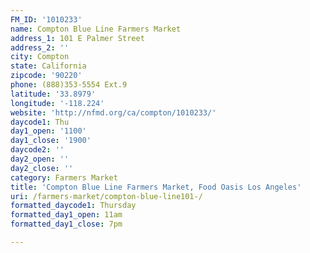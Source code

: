```yaml
---
FM_ID: '1010233'
name: Compton Blue Line Farmers Market
address_1: 101 E Palmer Street
address_2: ''
city: Compton
state: California
zipcode: '90220'
phone: (888)353-5554 Ext.9
latitude: '33.8979'
longitude: '-118.224'
website: 'http://nfmd.org/ca/compton/1010233/'
daycode1: Thu
day1_open: '1100'
day1_close: '1900'
daycode2: ''
day2_open: ''
day2_close: ''
category: Farmers Market
title: 'Compton Blue Line Farmers Market, Food Oasis Los Angeles'
uri: /farmers-market/compton-blue-line101-/
formatted_daycode1: Thursday
formatted_day1_open: 11am
formatted_day1_close: 7pm

---
```

